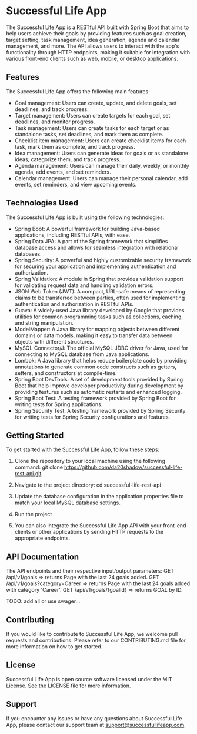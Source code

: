 # Successful Life App

The Successful Life App is a RESTful API built with Spring Boot that aims to help users achieve their goals by providing features such as goal creation, target setting, task management, idea generation, agenda and calendar management, and more. The API allows users to interact with the app's functionality through HTTP endpoints, making it suitable for integration with various front-end clients such as web, mobile, or desktop applications.

## Features

The Successful Life App offers the following main features:

- Goal management: Users can create, update, and delete goals, set deadlines, and track progress.
- Target management: Users can create targets for each goal, set deadlines, and monitor progress.
- Task management: Users can create tasks for each target or as standalone tasks, set deadlines, and mark them as complete.
- Checklist item management: Users can create checklist items for each task, mark them as complete, and track progress.
- Idea management: Users can generate ideas for goals or as standalone ideas, categorize them, and track progress.
- Agenda management: Users can manage their daily, weekly, or monthly agenda, add events, and set reminders.
- Calendar management: Users can manage their personal calendar, add events, set reminders, and view upcoming events.

## Technologies Used

The Successful Life App is built using the following technologies:

- Spring Boot: A powerful framework for building Java-based applications, including RESTful APIs, with ease.
- Spring Data JPA: A part of the Spring framework that simplifies database access and allows for seamless integration with relational databases.
- Spring Security: A powerful and highly customizable security framework for securing your application and implementing authentication and authorization.
- Spring Validation: A module in Spring that provides validation support for validating request data and handling validation errors.
- JSON Web Token (JWT): A compact, URL-safe means of representing claims to be transferred between parties, often used for implementing authentication and authorization in RESTful APIs.
- Guava: A widely-used Java library developed by Google that provides utilities for common programming tasks such as collections, caching, and string manipulation.
- ModelMapper: A Java library for mapping objects between different domains or data models, making it easy to transfer data between objects with different structures.
- MySQL Connector/J: The official MySQL JDBC driver for Java, used for connecting to MySQL database from Java applications.
- Lombok: A Java library that helps reduce boilerplate code by providing annotations to generate common code constructs such as getters, setters, and constructors at compile-time.
- Spring Boot DevTools: A set of development tools provided by Spring Boot that help improve developer productivity during development by providing features such as automatic restarts and enhanced logging.
- Spring Boot Test: A testing framework provided by Spring Boot for writing tests for Spring applications.
- Spring Security Test: A testing framework provided by Spring Security for writing tests for Spring Security configurations and features.

## Getting Started

To get started with the Successful Life App, follow these steps:

1. Clone the repository to your local machine using the following command:
 git clone https://github.com/da20shadow/successful-life-rest-api.git
 
2. Navigate to the project directory:
  cd successful-life-rest-api

3. Update the database configuration in the application.properties file to match your local MySQL database settings.

4. Run the project

5. You can also integrate the Successful Life App API with your front-end clients or other applications by sending HTTP requests to the appropriate endpoints.

## API Documentation

The API endpoints and their respective input/output parameters:
GET /api/v1/goals => returns Page with the last 24 goals added.
GET /api/v1/goals?category=Career => returns Page with the last 24 goals added with category 'Career'.
GET /api/v1/goals/{goalId} => returns GOAL by ID.

TODO: add all or use swager...

## Contributing
If you would like to contribute to Successful Life App, we welcome pull requests and contributions. 
Please refer to our CONTRIBUTING.md file for more information on how to get started.

## License
Successful Life App is open source software licensed under the MIT License. 
See the LICENSE file for more information.

## Support
If you encounter any issues or have any questions about Successful Life App, please contact our support team at support@successfullifeapp.com. 
